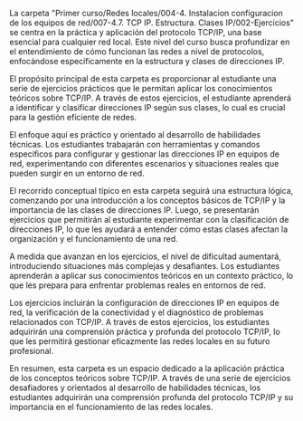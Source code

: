 La carpeta "Primer curso/Redes locales/004-4. Instalacion configuracion de los equipos de red/007-4.7. TCP IP. Estructura. Clases IP/002-Ejercicios" se centra en la práctica y aplicación del protocolo TCP/IP, una base esencial para cualquier red local. Este nivel del curso busca profundizar en el entendimiento de cómo funcionan las redes a nivel de protocolos, enfocándose específicamente en la estructura y clases de direcciones IP.

El propósito principal de esta carpeta es proporcionar al estudiante una serie de ejercicios prácticos que le permitan aplicar los conocimientos teóricos sobre TCP/IP. A través de estos ejercicios, el estudiante aprenderá a identificar y clasificar direcciones IP según sus clases, lo cual es crucial para la gestión eficiente de redes.

El enfoque aquí es práctico y orientado al desarrollo de habilidades técnicas. Los estudiantes trabajarán con herramientas y comandos específicos para configurar y gestionar las direcciones IP en equipos de red, experimentando con diferentes escenarios y situaciones reales que pueden surgir en un entorno de red.

El recorrido conceptual típico en esta carpeta seguirá una estructura lógica, comenzando por una introducción a los conceptos básicos de TCP/IP y la importancia de las clases de direcciones IP. Luego, se presentarán ejercicios que permitirán al estudiante experimentar con la clasificación de direcciones IP, lo que les ayudará a entender cómo estas clases afectan la organización y el funcionamiento de una red.

A medida que avanzan en los ejercicios, el nivel de dificultad aumentará, introduciendo situaciones más complejas y desafiantes. Los estudiantes aprenderán a aplicar sus conocimientos teóricos en un contexto práctico, lo que les prepara para enfrentar problemas reales en entornos de red.

Los ejercicios incluirán la configuración de direcciones IP en equipos de red, la verificación de la conectividad y el diagnóstico de problemas relacionados con TCP/IP. A través de estos ejercicios, los estudiantes adquirirán una comprensión práctica y profunda del protocolo TCP/IP, lo que les permitirá gestionar eficazmente las redes locales en su futuro profesional.

En resumen, esta carpeta es un espacio dedicado a la aplicación práctica de los conceptos teóricos sobre TCP/IP. A través de una serie de ejercicios desafiadores y orientados al desarrollo de habilidades técnicas, los estudiantes adquirirán una comprensión profunda del protocolo TCP/IP y su importancia en el funcionamiento de las redes locales.
